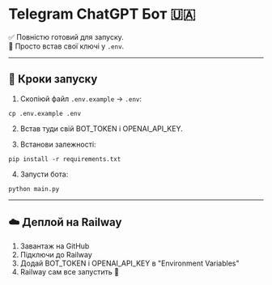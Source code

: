 # Telegram ChatGPT Бот 🇺🇦

✅ Повністю готовий для запуску.  
🔐 Просто встав свої ключі у `.env`.

---

## 🔧 Кроки запуску

1. Скопіюй файл `.env.example` → `.env`:
```
cp .env.example .env
```

2. Встав туди свій BOT_TOKEN і OPENAI_API_KEY.

3. Встанови залежності:
```
pip install -r requirements.txt
```

4. Запусти бота:
```
python main.py
```

---

## ☁️ Деплой на Railway

1. Завантаж на GitHub
2. Підключи до Railway
3. Додай BOT_TOKEN і OPENAI_API_KEY в "Environment Variables"
4. Railway сам все запустить 🚀
